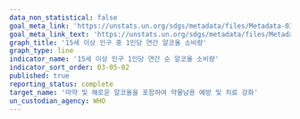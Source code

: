 ```yaml
---
data_non_statistical: false
goal_meta_link: 'https://unstats.un.org/sdgs/metadata/files/Metadata-03-05-02.pdf'
goal_meta_link_text: 'https://unstats.un.org/sdgs/metadata/files/Metadata-03-05-02.pdf'
graph_title: '15세 이상 인구 중 1인당 연간 알코올 소비량'
graph_type: line
indicator_name: '15세 이상 인구 1인당 연간 순 알코올 소비량'
indicator_sort_order: 03-05-02
published: true
reporting_status: complete
target_name: '마약 및 해로운 알코올을 포함하여 약물남용 예방 및 치료 강화'
un_custodian_agency: WHO
---
```

